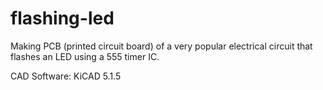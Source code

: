 # flashing-led
Making PCB (printed circuit board) of a very popular electrical circuit that flashes an LED using a 555 timer IC.

CAD Software: KiCAD 5.1.5

